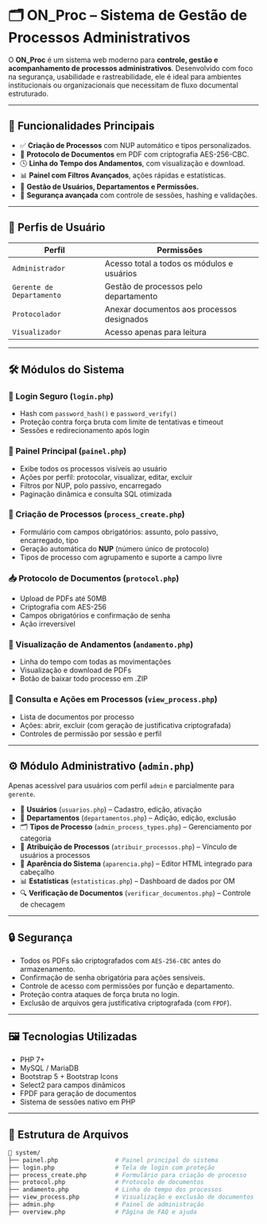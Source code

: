 # 🗂️ ON_Proc – Sistema de Gestão de Processos Administrativos

O **ON_Proc** é um sistema web moderno para **controle, gestão e acompanhamento de processos administrativos**. Desenvolvido com foco na segurança, usabilidade e rastreabilidade, ele é ideal para ambientes institucionais ou organizacionais que necessitam de fluxo documental estruturado.

---

## 🚀 Funcionalidades Principais

- ✅ **Criação de Processos** com NUP automático e tipos personalizados.
- 📎 **Protocolo de Documentos** em PDF com criptografia AES-256-CBC.
- 🕓 **Linha do Tempo dos Andamentos**, com visualização e download.
- 📊 **Painel com Filtros Avançados**, ações rápidas e estatísticas.
- 👥 **Gestão de Usuários, Departamentos e Permissões.**
- 🔐 **Segurança avançada** com controle de sessões, hashing e validações.

---

## 👤 Perfis de Usuário

| Perfil                | Permissões                                                                 |
|----------------------|----------------------------------------------------------------------------|
| `Administrador`       | Acesso total a todos os módulos e usuários                                |
| `Gerente de Departamento` | Gestão de processos pelo departamento                                 |
| `Protocolador`        | Anexar documentos aos processos designados                                |
| `Visualizador`        | Acesso apenas para leitura                                                 |

---

## 🛠️ Módulos do Sistema

### 🔐 Login Seguro (`login.php`)
- Hash com `password_hash()` e `password_verify()`
- Proteção contra força bruta com limite de tentativas e timeout
- Sessões e redirecionamento após login

### 🧭 Painel Principal (`painel.php`)
- Exibe todos os processos visíveis ao usuário
- Ações por perfil: protocolar, visualizar, editar, excluir
- Filtros por NUP, polo passivo, encarregado
- Paginação dinâmica e consulta SQL otimizada

### 📝 Criação de Processos (`process_create.php`)
- Formulário com campos obrigatórios: assunto, polo passivo, encarregado, tipo
- Geração automática do **NUP** (número único de protocolo)
- Tipos de processo com agrupamento e suporte a campo livre

### 📥 Protocolo de Documentos (`protocol.php`)
- Upload de PDFs até 50MB
- Criptografia com AES-256
- Campos obrigatórios e confirmação de senha
- Ação irreversível

### 📄 Visualização de Andamentos (`andamento.php`)
- Linha do tempo com todas as movimentações
- Visualização e download de PDFs
- Botão de baixar todo processo em .ZIP

### 🔎 Consulta e Ações em Processos (`view_process.php`)
- Lista de documentos por processo
- Ações: abrir, excluir (com geração de justificativa criptografada)
- Controles de permissão por sessão e perfil

---

## ⚙️ Módulo Administrativo (`admin.php`)

Apenas acessível para usuários com perfil `admin` e parcialmente para `gerente`.

- 👤 **Usuários** (`usuarios.php`) – Cadastro, edição, ativação
- 🏢 **Departamentos** (`departamentos.php`) – Adição, edição, exclusão
- 🗂️ **Tipos de Processo** (`admin_process_types.php`) – Gerenciamento por categoria
- 📌 **Atribuição de Processos** (`atribuir_processos.php`) – Vínculo de usuários a processos
- 🎨 **Aparência do Sistema** (`aparencia.php`) – Editor HTML integrado para cabeçalho
- 📊 **Estatísticas** (`estatisticas.php`) – Dashboard de dados por OM
- 🔍 **Verificação de Documentos** (`verificar_documentos.php`) – Controle de checagem

---

## 🔒 Segurança

- Todos os PDFs são criptografados com `AES-256-CBC` antes do armazenamento.
- Confirmação de senha obrigatória para ações sensíveis.
- Controle de acesso com permissões por função e departamento.
- Proteção contra ataques de força bruta no login.
- Exclusão de arquivos gera justificativa criptografada (com `FPDF`).

---

## 🖼️ Tecnologias Utilizadas

- PHP 7+
- MySQL / MariaDB
- Bootstrap 5 + Bootstrap Icons
- Select2 para campos dinâmicos
- FPDF para geração de documentos
- Sistema de sessões nativo em PHP

---

## 📁 Estrutura de Arquivos

```bash
📂 system/
├── painel.php                # Painel principal do sistema
├── login.php                 # Tela de login com proteção
├── process_create.php        # Formulário para criação de processo
├── protocol.php              # Protocolo de documentos
├── andamento.php             # Linha do tempo dos processos
├── view_process.php          # Visualização e exclusão de documentos
├── admin.php                 # Painel de administração
├── overview.php              # Página de FAQ e ajuda

